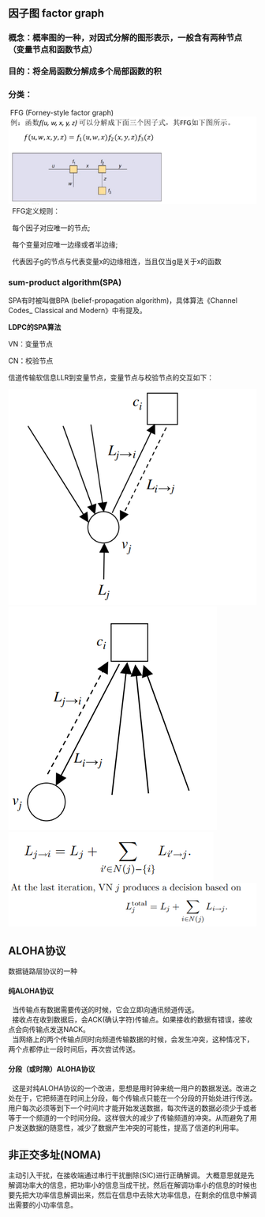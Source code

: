 ## 因子图 factor graph

### 概念：概率图的一种，对因式分解的图形表示，一般含有两种节点（变量节点和函数节点）<br><br> 目的：将全局函数分解成多个局部函数的积

### 分类：
&nbsp;FFG (Forney-style factor graph)
![avatar](pic/1.png) 
&nbsp; FFG定义规则：<p>&nbsp; 每个因子对应唯一的节点; <p>&nbsp; 每个变量对应唯一边缘或者半边缘; <p>&nbsp; 代表因子g的节点与代表变量x的边缘相连，当且仅当g是关于x的函数

### sum-product algorithm(SPA)
SPA有时被叫做BPA (belief-propagation algorithm)，具体算法《Channel Codes_ Classical and Modern》中有提及。
**<p>LDPC的SPA算法</p>**
<p>VN：变量节点</p>
<p>CN：校验节点</p>
<p>信道传输软信息LLR到变量节点，变量节点与校验节点的交互如下：</p>

![avatar](pic/2.png) 
![avatar](pic/3.png) 
![avatar](pic/4.png) 
![avatar](pic/5.png) 
## ALOHA协议
数据链路层协议的一种
#### 纯ALOHA协议
&nbsp; 当传输点有数据需要传送的时候，它会立即向通讯频道传送。<br>
&nbsp; 接收点在收到数据后，会ACK(确认字符)传输点。如果接收的数据有错误，接收点会向传输点发送NACK。<br>
&nbsp; 当网络上的两个传输点同时向频道传输数据的时候，会发生冲突，这种情况下，两个点都停止一段时间后，再次尝试传送。
#### 分段（或时隙）ALOHA协议
&nbsp; 这是对纯ALOHA协议的一个改进，思想是用时钟来统一用户的数据发送。改进之处在于，它把频道在时间上分段，每个传输点只能在一个分段的开始处进行传送。用户每次必须等到下一个时间片才能开始发送数据，每次传送的数据必须少于或者等于一个频道的一个时间分段。这样很大的减少了传输频道的冲突。从而避免了用户发送数据的随意性，减少了数据产生冲突的可能性，提高了信道的利用率。

## 非正交多址(NOMA)
主动引入干扰，在接收端通过串行干扰删除(SIC)进行正确解调。
大概意思就是先解调功率大的信息，把功率小的信息当成干扰，然后在解调功率小的信息的时候也要先把大功率信息解调出来，然后在信息中去除大功率信息，在剩余的信息中解调出需要的小功率信息。